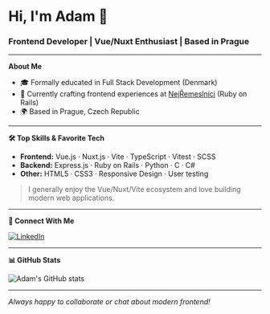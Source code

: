 # Hi, I'm Adam 👋

### Frontend Developer | Vue/Nuxt Enthusiast | Based in Prague

---

**About Me**

- 🎓 Formally educated in Full Stack Development (Denmark)
- 💼 Currently crafting frontend experiences at [NejŘemeslníci](https://www.nejremeslnici.cz/) (Ruby on Rails)
- 🌍 Based in Prague, Czech Republic

---

**🛠️ Top Skills & Favorite Tech**

- **Frontend:** Vue.js · Nuxt.js · Vite · TypeScript · Vitest · SCSS
- **Backend:** Express.js · Ruby on Rails · Python · C · C#
- **Other:** HTML5 · CSS3 · Responsive Design · User testing

> I generally enjoy the Vue/Nuxt/Vite ecosystem and love building modern web applications.

---

**🔗 Connect With Me**

[![LinkedIn](https://img.shields.io/badge/LinkedIn-Adam%20Sochorec-blue?logo=linkedin&style=flat)](https://linkedin.com/in/adamsochorec)

---

**📊 GitHub Stats**

![Adam's GitHub stats](https://github-readme-stats.vercel.app/api?username=adamsochorec&show_icons=true&theme=vue-dark)

---

*Always happy to collaborate or chat about modern frontend!*
